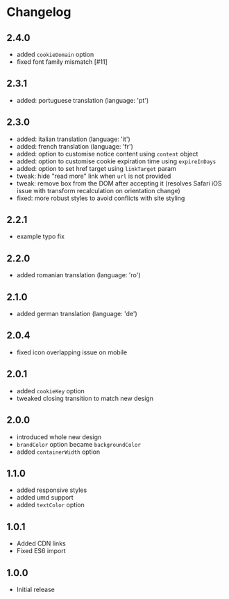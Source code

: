 # Changelog

## 2.4.0
- added `cookieDomain` option
- fixed font family mismatch [#11]

## 2.3.1
- added: portuguese translation (language: 'pt')

## 2.3.0
- added: italian translation (language: 'it')
- added: french translation (language: 'fr')
- added: option to customise notice content using `content` object
- added: option to customise cookie expiration time using `expireInDays`
- added: option to set href target using `linkTarget` param
- tweak: hide "read more" link when `url` is not provided
- tweak: remove box from the DOM after accepting it (resolves Safari iOS issue with transform recalculation on orientation change)
- fixed: more robust styles to avoid conflicts with site styling

## 2.2.1
- example typo fix

## 2.2.0
- added romanian translation (language: 'ro')

## 2.1.0
- added german translation (language: 'de')

## 2.0.4
- fixed icon overlapping issue on mobile

## 2.0.1
- added `cookieKey` option
- tweaked closing transition to match new design

## 2.0.0
- introduced whole new design
- `brandColor` option became `backgroundColor`
- added `containerWidth` option

## 1.1.0
- added responsive styles
- added umd support
- added `textColor` option

## 1.0.1
- Added CDN links
- Fixed ES6 import

## 1.0.0
- Initial release

